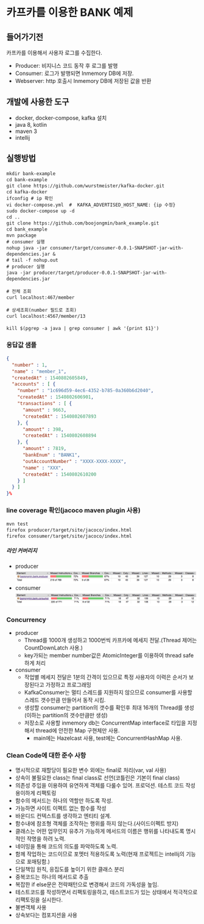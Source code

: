 # 카프카를 이용한 BANK 예제

## 들어가기전
카프카를 이용해서 사용자 로그를 수집한다. 
- Producer: 비지니스 코드 동작 후 로그를 발행
- Consumer: 로그가 발행되면 Inmemory DB에 저장.
- Webserver: http 호출시 Inmemory DB에 저장된 값을 반환 

## 개발에 사용한 도구
- docker, docker-compose, kafka 설치
- java 8, kotlin
- maven 3
- intellij

## 실행방법
```shell
mkdir bank-example
cd bank-example
git clone https://github.com/wurstmeister/kafka-docker.git
cd kafka-docker
ifconfig # ip 확인
vi docker-compose.yml  #  KAFKA_ADVERTISED_HOST_NAME: {ip 수정}
sudo docker-compose up -d
cd ..
git clone https://github.com/boojongmin/bank_example.git
cd bank_example
mvn package
# consumer 실행
nohup java -jar consumer/target/consumer-0.0.1-SNAPSHOT-jar-with-dependencies.jar &
# tail -f nohup.out
# producer 실행
java -jar producer/target/producer-0.0.1-SNAPSHOT-jar-with-dependencies.jar

# 전체 조회 
curl localhost:467/member

# 상세조회(number 필드로 조회) 
curl localhost:4567/member/13

kill $(pgrep -a java | grep consumer | awk '{print $1}')
```

### 응답값 샘플
```json
{
  "number" : 1,
  "name" : "member_1",
  "createdAt" : 1540802605849,
  "accounts" : [ {
    "number" : "1c696d59-4ec6-4352-b785-0a360b6d2040",
    "createdAt" : 1540802606901,
    "transactions" : [ {
      "amount" : 9663,
      "createdAt" : 1540802607893
    }, {
      "amount" : 398,
      "createdAt" : 1540802608894
    }, {
      "amount" : 7819,
      "bankEnum" : "BANK1",
      "outAccountNumber" : "XXXX-XXXX-XXXX",
      "name" : "XXX",
      "createdAt" : 1540802610200
    } ]
  } ]
}%
```

### line coverage 확인(jacoco maven plugin 사용)
```
mvn test
firefox producer/target/site/jacoco/index.html 
firefox consumer/target/site/jacoco/index.html 
```

##### 라인 커버리지
- producer
![producer](./image/producer_coverage.png)
- consumer
![consumer](./image/consumer_coverage.png)

### Concurrency
- producer
  - Thread를 1000개 생성하고 1000번씩 카프카에 메세지 전달.(Thread 제어는 CountDownLatch 사용.)
  - key가되는 member number값은 AtomicInteger를 이용하여 thread safe하게 처리
- consumer
  - 작업별 메세지 전달은 1분의 간격이 있으므로 특정 사용자의 이력은 순서가 보장된다고 가정하고 프로그래밍
  - KafkaConsumer는 멀티 스레드를 지원하지 않으므로 consumer를 사용할 스레드 갯수만큼 만들어서 동작 시킴.
  - 생성할 consumer는 partition의 갯수를 확인후 최대 16개의 Thread를 생성(이하는 partition의 갯수만큼만 생성)
  - 저장소로 사용할 inmemory db는 ConcurrentMap interface로 타입을 지정해서 thread에 안전한 Map 구현체만 사용.
    - main에는 Hazelcast 사용, test에는 ConcurrentHashMap 사용. 

### Clean Code에 대한 준수 사항
- 명시적으로 재할당이 필요한 변수 외에는 final로 처리(var, val 사용)
- 상속이 불필요한 class는 final class로 선언(코틀린은 기본이 final class)
- 의존성 주입을 이용하여 유연하게 객체를 다룰수 있어. 프로덕션. 테스트 코드 작성 용이하게 리팩토링
- 함수의 메서드는 하나의 역할만 하도록 작성.
- 가능하면 사이트 이펙트 없는 함수를 작성
- 바운디드 컨텍스트를 생각하고 엔티티 설계.
- 함수내에 참조형 객체를 조작하는 행위를 하지 않는다.(사이드이펙트 방지)
- 클래스는 어떤 업무인지 유추가 가능하게 메서드의 이름은 행위를 나타내도록 명시적인 작명을 하려 노력.
 - 네이밍을 통해 코드의 의도를 파악하도록 노력.
- 함께 작업하는 코드이므로 포멧터 적용하도록 노력(현재 프로젝트는 intellij의 기능으로 포매팅함.)
- 단일책임 원칙, 응집도를 높이기 위한 클래스 분리
- 중복코드는 하나의 메서드로 추출
- 복잡한 if else문은 전략패턴으로 변경해서 코드의 가독성을 높임.
- 테스트코드를 작성하면서 리팩토링을하고, 테스트코드가 있는 상태에서 적극적으로 리팩토링을 실시한다.
- 불변객체 사용
- 상속보다는 컴포지션을 사용


